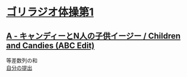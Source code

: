 # [ゴリラジオ体操第1](https://not-522.appspot.com/contest/6447039386746880)  
  
## [A - キャンディーとN人の子供イージー / Children and Candies (ABC Edit)](https://beta.atcoder.jp/contests/abc043/tasks/abc043_a)  
等差数列の和  
[自分の提出](https://beta.atcoder.jp/contests/abc043/submissions/3606303)  